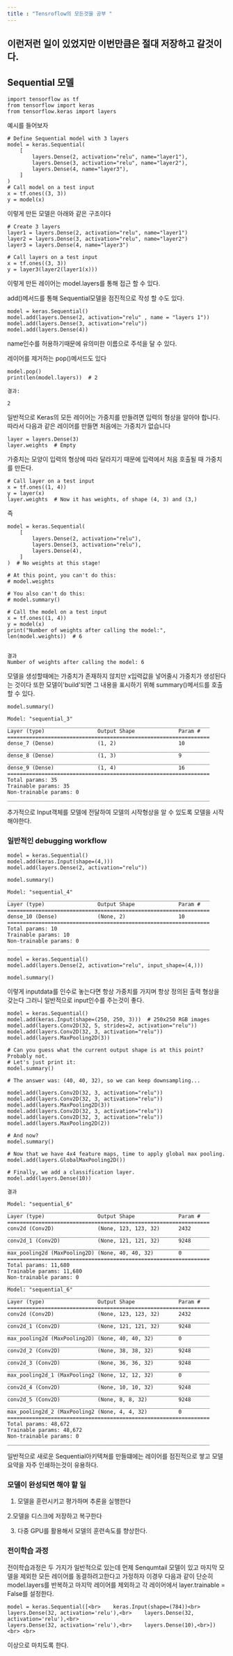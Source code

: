 ```yaml
---
title : "Tensroflow의 모든것을 공부 "
---
```


이런저런 일이 있었지만 이번만큼은 절대 저장하고 갈것이다.
----------------------------------------------------------

## Sequential 모델

```
import tensorflow as tf
from tensorflow import keras
from tensorflow.keras import layers
```

예시를 들어보자
```
# Define Sequential model with 3 layers
model = keras.Sequential(
    [
        layers.Dense(2, activation="relu", name="layer1"),
        layers.Dense(3, activation="relu", name="layer2"),
        layers.Dense(4, name="layer3"),
    ]
)
# Call model on a test input
x = tf.ones((3, 3))
y = model(x)
```
이렇게 만든 모델은 아래와 같은 구조이다

```
# Create 3 layers
layer1 = layers.Dense(2, activation="relu", name="layer1")
layer2 = layers.Dense(3, activation="relu", name="layer2")
layer3 = layers.Dense(4, name="layer3")

# Call layers on a test input
x = tf.ones((3, 3))
y = layer3(layer2(layer1(x)))
```
이렇게 만든 레이어는 model.layers를 통해 접근 할 수 있다.

add()메서드를 통해 Sequential모델을 점진적으로 작성 할 수도 있다.
```
model = keras.Sequential()
model.add(layers.Dense(2, activation="relu" , name = "layers 1")) 
model.add(layers.Dense(3, activation="relu"))
model.add(layers.Dense(4))
```
name인수를 허용하기때문에 유의미한 이름으로 주석을 달 수 있다.

레이어를 제거하는 pop()메서드도 있다 
```
model.pop()
print(len(model.layers))  # 2

결과:

2
```

일반적으로 Keras의 모든 레이어는 가중치를 만들려면 입력의 형상을 알아야 합니다. 따라서 다음과 같은 레이어를 만들면 처음에는 가중치가 없습니다
```
layer = layers.Dense(3)
layer.weights  # Empty
```
가중치는 모양이 입력의 형상에 따라 달라지기 때문에 입력에서 처음 호출될 때 가중치를 만든다.
```
# Call layer on a test input
x = tf.ones((1, 4))
y = layer(x)
layer.weights  # Now it has weights, of shape (4, 3) and (3,)
```
즉
```
model = keras.Sequential(
    [
        layers.Dense(2, activation="relu"),
        layers.Dense(3, activation="relu"),
        layers.Dense(4),
    ]
)  # No weights at this stage!

# At this point, you can't do this:
# model.weights

# You also can't do this:
# model.summary()

# Call the model on a test input
x = tf.ones((1, 4))
y = model(x)
print("Number of weights after calling the model:", len(model.weights))  # 6


결과
Number of weights after calling the model: 6
```

모델을 생성할때에는 가중치가 존재하지 않치만 x입력값을 넣어줄시 가중치가 생성된다는 것이다
또한 모델이'build'되면 그 내용을 표시하기 위해 summary()메서드를 호출할 수 있다.

```
model.summary()

Model: "sequential_3"
_________________________________________________________________
Layer (type)                 Output Shape              Param #   
=================================================================
dense_7 (Dense)              (1, 2)                    10        
_________________________________________________________________
dense_8 (Dense)              (1, 3)                    9         
_________________________________________________________________
dense_9 (Dense)              (1, 4)                    16        
=================================================================
Total params: 35
Trainable params: 35
Non-trainable params: 0
_________________________________________________________________

```

추가적으로 Input객체를 모델에 전달하여 모델의 시작형상을 알 수 있도록 모델을 시작해야한다.


### 일반적인 debugging workflow 

```
model = keras.Sequential()
model.add(keras.Input(shape=(4,)))
model.add(layers.Dense(2, activation="relu"))

model.summary()

Model: "sequential_4"
_________________________________________________________________
Layer (type)                 Output Shape              Param #   
=================================================================
dense_10 (Dense)             (None, 2)                 10        
=================================================================
Total params: 10
Trainable params: 10
Non-trainable params: 0
_________________________________________________________________
```

```
model = keras.Sequential()
model.add(layers.Dense(2, activation="relu", input_shape=(4,)))

model.summary()
```

이렇게 inputdata를 인수로 놓는다면 항상 가중치를 가지며 항상 정의된 출력 형상을 갖는다 그러니 일반적으로 input인수를 주는것이 좋다.

```
model = keras.Sequential()
model.add(keras.Input(shape=(250, 250, 3)))  # 250x250 RGB images
model.add(layers.Conv2D(32, 5, strides=2, activation="relu"))
model.add(layers.Conv2D(32, 3, activation="relu"))
model.add(layers.MaxPooling2D(3))

# Can you guess what the current output shape is at this point? Probably not.
# Let's just print it:
model.summary()

# The answer was: (40, 40, 32), so we can keep downsampling...

model.add(layers.Conv2D(32, 3, activation="relu"))
model.add(layers.Conv2D(32, 3, activation="relu"))
model.add(layers.MaxPooling2D(3))
model.add(layers.Conv2D(32, 3, activation="relu"))
model.add(layers.Conv2D(32, 3, activation="relu"))
model.add(layers.MaxPooling2D(2))

# And now?
model.summary()

# Now that we have 4x4 feature maps, time to apply global max pooling.
model.add(layers.GlobalMaxPooling2D())

# Finally, we add a classification layer.
model.add(layers.Dense(10))

결과

Model: "sequential_6"
_________________________________________________________________
Layer (type)                 Output Shape              Param #   
=================================================================
conv2d (Conv2D)              (None, 123, 123, 32)      2432      
_________________________________________________________________
conv2d_1 (Conv2D)            (None, 121, 121, 32)      9248      
_________________________________________________________________
max_pooling2d (MaxPooling2D) (None, 40, 40, 32)        0         
=================================================================
Total params: 11,680
Trainable params: 11,680
Non-trainable params: 0
_________________________________________________________________
Model: "sequential_6"
_________________________________________________________________
Layer (type)                 Output Shape              Param #   
=================================================================
conv2d (Conv2D)              (None, 123, 123, 32)      2432      
_________________________________________________________________
conv2d_1 (Conv2D)            (None, 121, 121, 32)      9248      
_________________________________________________________________
max_pooling2d (MaxPooling2D) (None, 40, 40, 32)        0         
_________________________________________________________________
conv2d_2 (Conv2D)            (None, 38, 38, 32)        9248      
_________________________________________________________________
conv2d_3 (Conv2D)            (None, 36, 36, 32)        9248      
_________________________________________________________________
max_pooling2d_1 (MaxPooling2 (None, 12, 12, 32)        0         
_________________________________________________________________
conv2d_4 (Conv2D)            (None, 10, 10, 32)        9248      
_________________________________________________________________
conv2d_5 (Conv2D)            (None, 8, 8, 32)          9248      
_________________________________________________________________
max_pooling2d_2 (MaxPooling2 (None, 4, 4, 32)          0         
=================================================================
Total params: 48,672
Trainable params: 48,672
Non-trainable params: 0
_________________________________________________________________

```

일반적으로 새로운 Sequential아키텍쳐를 만들떄에는 레이어를 점진적으로 쌓고 모델요약을 자주 인쇄하는것이 유용하다.

### 모델이 완성되면 해야 할 일

1. 모델을 훈련시키고 평가하며 추론을 실행한다 

2.모델을 디스크에 저장하고 복구한다 

3. 다중 GPU를 활용해서 모델의 훈련속도를 향상한다.

### 전이학습 과정

전이학습과정은 두 가지가 일반적으로 있는데 먼제 Senqumtail 모델이 있고 마지막 모델을 제외한 모든 레이어를 동결하려고한다고 가정하자 이경우 다음과 같이 단순히
model.layers를 반복하고 마지막 레이어를 제외하고 각 레이어에서 layer.trainable = False를 설정한다.

```
model = keras.Sequential([<br>    keras.Input(shape=(784))<br> 
layers.Dense(32, activation='relu'),<br>    layers.Dense(32, activation='relu'),<br> 
layers.Dense(32, activation='relu'),<br>    layers.Dense(10),<br>])<br> <br>
```

이상으로 마치도록 한다.


















